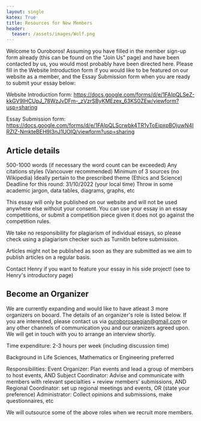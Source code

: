 ```yaml
---
layout: single
katex: True
title: Resources for New Members
header:
  teaser: /assets/images/Wolf.png
---
```


Welcome to Ouroboros! Assuming you have filled in the member sign-up form already (this can be found on the "Join Us" page) and have been contacted by us, you would most probably have been directed here. Please fill in the Website Introduction form if you would like to be featured on our website as a member, and the Essay Submission form when you are ready to submit your essay below:

Website Introduction form: https://docs.google.com/forms/d/e/1FAIpQLSeZ-kkGV9IHCUpJ_78WzJvDFm-_zVzrSByKMEzex_63KS0ZEw/viewform?usp=sharing

Essay Submission form: https://docs.google.com/forms/d/e/1FAIpQLScrwbk4TR1yToEipxpBOjuwN4IRZIZ-NmkteBEH9I3nJ1UOIQ/viewform?usp=sharing

## Article details

500-1000 words (if necessary the word count can be exceeded)
Any citations styles (Vancouver recommended)
Minimum of 3 sources (no Wikipedia)
Ideally pertain to the prescribed theme (Ethics and Science)
Deadline for this round: 31/10/2022 (your local time)
Throw in some academic jargon, data tables, diagrams, graphs, etc

This essay will only be published on our website and will not be used anywhere else without your consent. You can use your essay in an essay competitions, or submit a competition piece given it does not go against the competition rules.

We take no responsibility for plagiarism of individual essays, so please check using a plagiarism checker such as TurnitIn before submission.

Articles might not be published as soon as they are submitted as we aim to publish articles on a regular basis.

Contact Henry if you want to feature your essay in his side project! (see to Henry's introductory page)

## Become an Organizer

We are currently expanding and would like to have atleast 3 more organizers on booard. The details of an organizer's role is listed below. If you are interested, please contact us via ouroborosaegian@gmail.com or any other channels of communication you and our oranizers agreed upon. We will get in touch with you to arrange an interview shortly.

Time expenditure: 2-3 hours per week (including discussion time)

Background in Life Sciences, Mathematics or Engineering preferred

Responsibilities:
  Event Organizer: Plan events and lead a group of members to host events, AND
  Subject Coordinator: Advise and communicate with members with relevant specialties + review members’ submissions, AND
  Regional Coordinator: set up regional meetings and events, OR (state your preference)
  Administrator: Collect opinions and submissions, make questionnaires, etc

We will outsource some of the above roles when we recruit more members.
